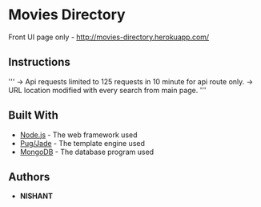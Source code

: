 # Movies Directory

Front UI page only - http://movies-directory.herokuapp.com/

## Instructions
'''
-> Api requests limited to 125 requests in 10 minute for api route only.
-> URL location modified with every search from main page.
'''

## Built With
* [Node.js](http://www.nodejs.org) - The web framework used
* [Pug/Jade](http://www.pugjs.org) - The template engine used
* [MongoDB](http://www.mongodb.com) - The database program used

## Authors

* **NISHANT**
